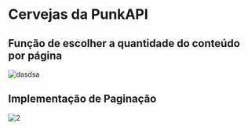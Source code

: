 # Cervejas da PunkAPI

## Função de escolher a quantidade do conteúdo por página 

![dasdsa](https://github.com/fabianotmp/cervejasPunkAPI/assets/150841758/2cbc6be1-1f76-4831-86ad-38813cc275af)

## Implementação de Paginação 

![2](https://github.com/fabianotmp/cervejasPunkAPI/assets/150841758/5bf5be58-b015-43b5-9e5f-a627a08e555f)

